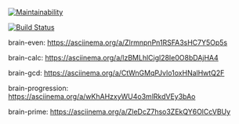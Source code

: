 [![Maintainability](https://api.codeclimate.com/v1/badges/060b8767262c1f1e950b/maintainability)](https://codeclimate.com/github/Johnny32id/frontend-project-lvl1/maintainability)

[![Build Status](https://travis-ci.org/Johnny32id/frontend-project-lvl1.svg?branch=master)](https://travis-ci.org/Johnny32id/frontend-project-lvl1)

brain-even: https://asciinema.org/a/ZlrmnpnPn1RSFA3sHC7Y5Op5s

brain-calc: https://asciinema.org/a/lzBMLhlCigl28Ie0O8bDAjHA4

brain-gcd: https://asciinema.org/a/CtWnGMqPJvlo1oxHNalHwtQ2F

brain-progression: https://asciinema.org/a/wKhAHzxyWU4o3mlRkdVEy3bAo

brain-prime: https://asciinema.org/a/ZleDcZ7hso3ZEkQY6OlCcVBUy